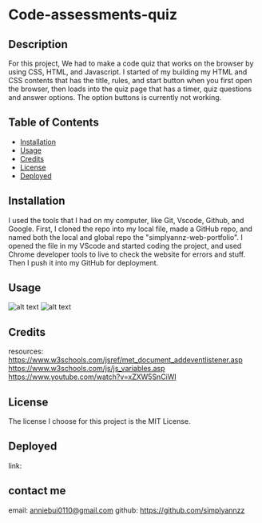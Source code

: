 # Code-assessments-quiz

## Description

For this project, We had to make a code quiz that works on the browser by using CSS, HTML, and Javascript. I started of my building my HTML and CSS contents that has the title, rules, and start button when you first open the browser, then loads into the quiz page that has a timer, quiz questions and answer options. The option buttons is currently not working.

## Table of Contents

- [Installation](#installation)
- [Usage](#usage)
- [Credits](#credits)
- [License](#license)
- [Deployed](#deployed)

## Installation

I used the tools that I had on my computer, like Git, Vscode, Github, and Google. First, I cloned the repo into my local file, made a GitHub repo, and named both the local and global repo the "simplyannz-web-portfolio". I opened the file in my VScode and started coding the project, and used Chrome developer tools to live to check the website for errors and stuff. Then I push it into my GitHub for deployment.

## Usage

![alt text](./asset/1.png)
![alt text](./asset/2.png)

## Credits

resources:
https://www.w3schools.com/jsref/met_document_addeventlistener.asp
https://www.w3schools.com/js/js_variables.asp
https://www.youtube.com/watch?v=xZXW5SnCiWI

## License

The license I choose for this project is the MIT License.

## Deployed

link:

## contact me

email: anniebui0110@gmail.com
github: https://github.com/simplyannzz
